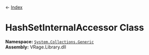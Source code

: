 ← [Index](Api-Index)
# HashSetInternalAccessor Class
**Namespace:** [`System.Collections.Generic`](System.Collections.Generic)  
**Assembly:** VRage.Library.dll  
